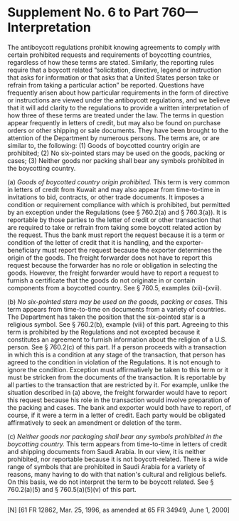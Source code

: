 # Supplement No. 6 to Part 760—Interpretation


The antiboycott regulations prohibit knowing agreements to comply with certain prohibited requests and requirements of boycotting countries, regardless of how these terms are stated. Similarly, the reporting rules require that a boycott related “solicitation, directive, legend or instruction that asks for information or that asks that a United States person take or refrain from taking a particular action” be reported. Questions have frequently arisen about how particular requirements in the form of directive or instructions are viewed under the antiboycott regulations, and we believe that it will add clarity to the regulations to provide a written interpretation of how three of these terms are treated under the law. The terms in question appear frequently in letters of credit, but may also be found on purchase orders or other shipping or sale documents. They have been brought to the attention of the Department by numerous persons. The terms are, or are similar to, the following: (1) Goods of boycotted country origin are prohibited; (2) No six-pointed stars may be used on the goods, packing or cases; (3) Neither goods nor packing shall bear any symbols prohibited in the boycotting country.


(a) *Goods of boycotted country origin prohibited.* This term is very common in letters of credit from Kuwait and may also appear from time-to-time in invitations to bid, contracts, or other trade documents. It imposes a condition or requirement compliance with which is prohibited, but permitted by an exception under the Regulations (see § 760.2(a) and § 760.3(a)). It is reportable by those parties to the letter of credit or other transaction that are required to take or refrain from taking some boycott related action by the request. Thus the bank must report the request because it is a term or condition of the letter of credit that it is handling, and the exporter-beneficiary must report the request because the exporter determines the origin of the goods. The freight forwarder does not have to report this request because the forwarder has no role or obligation in selecting the goods. However, the freight forwarder would have to report a request to furnish a certificate that the goods do not originate in or contain components from a boycotted country. See § 760.5, examples (xii)-(xvii).


(b) *No six-pointed stars may be used on the goods, packing or cases.* This term appears from time-to-time on documents from a variety of countries. The Department has taken the position that the six-pointed star is a religious symbol. See § 760.2(b), example (viii) of this part. Agreeing to this term is prohibited by the Regulations and not excepted because it constitutes an agreement to furnish information about the religion of a U.S. person. See § 760.2(c) of this part. If a person proceeds with a transaction in which this is a condition at any stage of the transaction, that person has agreed to the condition in violation of the Regulations. It is not enough to ignore the condition. Exception must affirmatively be taken to this term or it must be stricken from the documents of the transaction. It is reportable by all parties to the transaction that are restricted by it. For example, unlike the situation described in (a) above, the freight forwarder would have to report this request because his role in the transaction would involve preparation of the packing and cases. The bank and exporter would both have to report, of course, if it were a term in a letter of credit. Each party would be obligated affirmatively to seek an amendment or deletion of the term.


(c) *Neither goods nor packaging shall bear any symbols prohibited in the boycotting country.* This term appears from time-to-time in letters of credit and shipping documents from Saudi Arabia. In our view, it is neither prohibited, nor reportable because it is not boycott-related. There is a wide range of symbols that are prohibited in Saudi Arabia for a variety of reasons, many having to do with that nation's cultural and religious beliefs. On this basis, we do not interpret the term to be boycott related. See § 760.2(a)(5) and § 760.5(a)(5)(v) of this part.



---

[N] [61 FR 12862, Mar. 25, 1996, as amended at 65 FR 34949, June 1, 2000]




